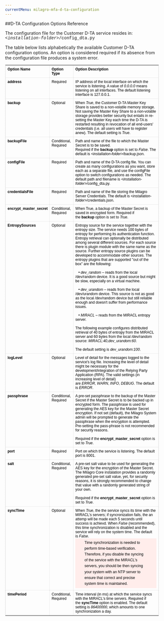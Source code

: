 ```yaml
---
currentMenu: milagro-mfa-d-ta-configuration
---
```



##D-TA Configuration Options Reference
<!-- MsoSubtitle -->

The configuration file for the Customer D-TA service resides in:
<span class="CVXCodeinText" style="font-family: 'Courier New';"><em style="font-weight: inherit;">&lt;installation-folder&gt;</em>/config_dta.py</span></p>

The table below lists alphabetically the available Customer D-TA configuration options.
An option is considered required if its absence from the configuration file produces a system error.

<table class="confluenceTable" style="border-collapse: collapse; border-spacing: 0px; border: 1px dotted rgb(211, 211, 211); color: rgb(0, 0, 0); font-family: Verdana, Arial, Helvetica, sans-serif; font-size: 12px;">
	<tbody>
		<tr>
			<td class="confluenceTd" style="margin: 0px; padding: 0.5em; font-family: inherit; border: 1px dotted rgb(211, 211, 211); vertical-align: top;"><strong style="font-style: inherit;">Option Name</strong></td>
			<td class="confluenceTd" style="margin: 0px; padding: 0.5em; font-family: inherit; border: 1px dotted rgb(211, 211, 211); vertical-align: top;"><strong style="font-style: inherit;">Option Type</strong></td>
			<td class="confluenceTd" style="margin: 0px; padding: 0.5em; font-family: inherit; border: 1px dotted rgb(211, 211, 211); vertical-align: top;"><strong style="font-style: inherit;">Option Description</strong></td>
		</tr>
		<tr>
			<td class="confluenceTd" style="margin: 0px; padding: 0.5em; font-family: inherit; border: 1px dotted rgb(211, 211, 211); vertical-align: top;"><strong style="font-style: inherit;">address</strong></td>
			<td class="confluenceTd" style="margin: 0px; padding: 0.5em; font-family: inherit; border: 1px dotted rgb(211, 211, 211); vertical-align: top;">Required</td>
			<td class="confluenceTd" style="margin: 0px; padding: 0.5em; font-family: inherit; border: 1px dotted rgb(211, 211, 211); vertical-align: top;">IP address of the local interface on which the service is listening. A value of <em style="font-weight: inherit;">0.0.0.0</em> means listening on all interfaces. The default listening interface is 127.0.0.1.</td>
		</tr>
		<tr>
			<td class="confluenceTd" style="margin: 0px; padding: 0.5em; font-family: inherit; border: 1px dotted rgb(211, 211, 211); vertical-align: top;"><strong style="font-style: inherit;">backup</strong></td>
			<td class="confluenceTd" style="margin: 0px; padding: 0.5em; font-family: inherit; border: 1px dotted rgb(211, 211, 211); vertical-align: top;">Optional</td>
			<td class="confluenceTd" style="margin: 0px; padding: 0.5em; font-family: inherit; border: 1px dotted rgb(211, 211, 211); vertical-align: top;">When&nbsp;<em style="font-weight: inherit;">True</em>, the Customer D-TA Master Key Share is saved to a non-volatile memory storage. Not saving the Master Key Share to a non-volatile storage provides better security but entails in re-setting the Master Key each time the D-TA is restarted resulting in revocation of all end-users&#39; credentials (i.e. all users will have to register anew). The default setting is&nbsp;<em style="font-weight: inherit;">True</em>.</td>
		</tr>
		<tr>
			<td class="confluenceTd" style="margin: 0px; padding: 0.5em; font-family: inherit; border: 1px dotted rgb(211, 211, 211); vertical-align: top;"><strong style="font-style: inherit;">backupFile</strong></td>
			<td class="confluenceTd" style="margin: 0px; padding: 0.5em; font-family: inherit; border: 1px dotted rgb(211, 211, 211); vertical-align: top;">Conditional, Required</td>
			<td class="confluenceTd" style="margin: 0px; padding: 0.5em; font-family: inherit; border: 1px dotted rgb(211, 211, 211); vertical-align: top;">Path and name of the file to which the Master Secret is to be saved.&nbsp;<br class="atl-forced-newline" />
			Required if the&nbsp;<strong style="font-style: inherit;">backup</strong>&nbsp;option is set to&nbsp;<em style="font-weight: inherit;">False</em>. The default is&nbsp;<em style="font-weight: inherit;">&lt;installation-folder&gt;</em>/backup.json.</td>
		</tr>
		<tr>
			<td style="margin: 0px; padding: 0.5em; font-family: inherit; border: 1px dotted rgb(211, 211, 211); vertical-align: top;"><strong>configFile</strong></td>
			<td style="margin: 0px; padding: 0.5em; font-family: inherit; border: 1px dotted rgb(211, 211, 211); vertical-align: top;">Required</td>
			<td style="margin: 0px; padding: 0.5em; font-family: inherit; border: 1px dotted rgb(211, 211, 211); vertical-align: top;">Path and name of the D-TA config file. You can create as many configurations as you want, store each as a separate file, and use the&nbsp;configFile option to switch configurations as needed.&nbsp;The default path and filename is&nbsp;<em style="font-weight: inherit;">&lt;installation-folder&gt;</em>/config_dta.py.</td>
		</tr>
		<tr>
			<td class="confluenceTd" style="margin: 0px; padding: 0.5em; font-family: inherit; border: 1px dotted rgb(211, 211, 211); vertical-align: top;"><strong>credentialsFile</strong></td>
			<td class="confluenceTd" style="margin: 0px; padding: 0.5em; font-family: inherit; border: 1px dotted rgb(211, 211, 211); vertical-align: top;">Required</td>
			<td class="confluenceTd" style="margin: 0px; padding: 0.5em; font-family: inherit; border: 1px dotted rgb(211, 211, 211); vertical-align: top;">Path and name of the file&nbsp;storing the&nbsp;Milagro Server Credentials.&nbsp;The default is&nbsp;<em style="font-weight: inherit;">&lt;installation-folder&gt;</em>/credentials.json.&nbsp;</td>
		</tr>
		<tr>
			<td class="confluenceTd" style="margin: 0px; padding: 0.5em; font-family: inherit; border: 1px dotted rgb(211, 211, 211); vertical-align: top;"><strong style="font-style: inherit;">encrypt_master_secret</strong></td>
			<td class="confluenceTd" style="margin: 0px; padding: 0.5em; font-family: inherit; border: 1px dotted rgb(211, 211, 211); vertical-align: top;">Conditional, Required</td>
			<td class="confluenceTd" style="margin: 0px; padding: 0.5em; font-family: inherit; border: 1px dotted rgb(211, 211, 211); vertical-align: top;">When True, a backup of&nbsp;the Master Secret is saved in encrypted form.&nbsp;Required if the&nbsp;<strong style="font-style: inherit;">backup</strong>&nbsp;option is set to&nbsp;<em style="font-weight: inherit;">True</em>.</td>
		</tr>
		<tr>
			<td class="confluenceTd" style="margin: 0px; padding: 0.5em; font-family: inherit; border: 1px dotted rgb(211, 211, 211); vertical-align: top;"><strong style="font-style: inherit;">EntropySources</strong></td>
			<td class="confluenceTd" style="margin: 0px; padding: 0.5em; font-family: inherit; border: 1px dotted rgb(211, 211, 211); vertical-align: top;">Optional</td>
			<td class="confluenceTd" style="margin: 0px; padding: 0.5em; font-family: inherit; border: 1px dotted rgb(211, 211, 211); vertical-align: top;">Entropy source for the service together with the entropy size. The service needs 100 bytes of entropy for performing its authentication function. Entropy retrieval can optionally be distributed among several different sources. For each source there is&nbsp;plugin module with the same name as the source. Further entropy source plugins can be developed to accommodate other sources. The entropy plugins that are supported &quot;out of the box&quot; are the following:<br />
			<br />
			&nbsp;&nbsp;&nbsp;&bull;&nbsp;<em style="font-weight: inherit;">dev_random</em>&nbsp;&ndash; reads from&nbsp;the local /dev/random device. It is a good source but might be slow, especially on a virtual machine.<br />
			<br />
			&nbsp;&nbsp;&nbsp;&bull;&nbsp;<em style="font-weight: inherit;">dev_urandom</em>&nbsp;&ndash; reads from the local /dev/urandom device. This source is not as good as the local /dev/random device but still reliable enough and doesn&#39;t suffer from performance issues.<br />
			<br />
			&nbsp;&nbsp;&nbsp;&bull;&nbsp;<em style="font-weight: inherit;">MIRACL</em>&nbsp;&ndash; reads from the MIRACL entropy server.<br />
			<br />
			The following example configures distributed retrieval of 40 bytes of entropy from the MIRACL server and 60 bytes from the local /dev/random source:&nbsp;<em style="font-weight: inherit;">MIRACL:40,dev_urandom:60</em>.<br />
			<br />
			The default setting is&nbsp;<em style="font-weight: inherit;">dev_urandom:100</em>.</td>
		</tr>
		<tr id="HadACAyhnLH">
			<td id="HadACAvgK1W" style="margin: 0px; padding: 0.5em; font-family: inherit; border: 1px dotted rgb(211, 211, 211); vertical-align: top;"><strong style="font-style: inherit;">logLevel</strong></td>
			<td id="HadACARGJZ4" style="margin: 0px; padding: 0.5em; font-family: inherit; border: 1px dotted rgb(211, 211, 211); vertical-align: top;">Optional</td>
			<td id="HadACANE0yk" style="margin: 0px; padding: 0.5em; font-family: inherit; border: 1px dotted rgb(211, 211, 211); vertical-align: top;">Level of detail for the messages logged to the service&#39;s log file. Increasing the level of detail might be necessary for the development/integration of the Relying Party Application (RPA). The valid settings (in increasing level of detail) are&nbsp;<em style="font-weight: inherit;">ERROR</em>,&nbsp;<em style="font-weight: inherit;">WARN</em>,&nbsp;<em style="font-weight: inherit;">INFO</em>,&nbsp;<em style="font-weight: inherit;">DEBUG</em>. The default is&nbsp;<em style="font-weight: inherit;">ERROR</em>.</td>
		</tr>
		<tr>
			<td class="confluenceTd" style="margin: 0px; padding: 0.5em; font-family: inherit; border: 1px dotted rgb(211, 211, 211); vertical-align: top;"><strong style="font-style: inherit;">passphrase</strong></td>
			<td class="confluenceTd" style="margin: 0px; padding: 0.5em; font-family: inherit; border: 1px dotted rgb(211, 211, 211); vertical-align: top;">Conditional, Required</td>
			<td class="confluenceTd" style="margin: 0px; padding: 0.5em; font-family: inherit; border: 1px dotted rgb(211, 211, 211); vertical-align: top;">A pre-set passphrase to the backup of the Master Secret if the Master Secret is to be backed up in encrypted form. The passphrase is used for generating the AES key for the Master Secret encryption. If not set (default), the Milagro System admin will be prompted to generate the passphrase when the encryption is attempted. Pre-setting the pass-phrase is not recommended for security reasons.<br />
			<br />
			Required if the&nbsp;<strong style="font-style: inherit;">encrypt_master_secret</strong>&nbsp;option is set to&nbsp;<em style="font-weight: inherit;">True</em>.</td>
		</tr>
		<tr>
			<td class="confluenceTd" style="margin: 0px; padding: 0.5em; font-family: inherit; border: 1px dotted rgb(211, 211, 211); vertical-align: top;"><strong style="font-style: inherit;">port</strong></td>
			<td class="confluenceTd" style="margin: 0px; padding: 0.5em; font-family: inherit; border: 1px dotted rgb(211, 211, 211); vertical-align: top;">Required</td>
			<td class="confluenceTd" style="margin: 0px; padding: 0.5em; font-family: inherit; border: 1px dotted rgb(211, 211, 211); vertical-align: top;">Port on which the service is listening. The default port is 8001.</td>
		</tr>
		<tr>
			<td class="confluenceTd" style="margin: 0px; padding: 0.5em; font-family: inherit; border: 1px dotted rgb(211, 211, 211); vertical-align: top;"><strong>salt</strong></td>
			<td class="confluenceTd" style="margin: 0px; padding: 0.5em; font-family: inherit; border: 1px dotted rgb(211, 211, 211); vertical-align: top;">Conditional, Required</td>
			<td class="confluenceTd" style="margin: 0px; padding: 0.5em; font-family: inherit; border: 1px dotted rgb(211, 211, 211); vertical-align: top;">A pre-set salt value to be used for generating the AES key for the&nbsp;encryption of the&nbsp;<span style="font-family: inherit;">Master Secret. The Milagro Core instalation provides a randomly generated pre-set salt value, yet,</span>&nbsp;for security reasons,&nbsp;<span style="font-family: inherit;">it is strongly recommended to change that value with a randomly generated string of your own.</span><br />
			<br />
			Required if the&nbsp;<strong>encrypt_master_secret</strong>&nbsp;option is set to&nbsp;<em style="font-weight: inherit;">True</em>.</td>
		</tr>
		<tr>
			<td style="margin: 0px; padding: 0.5em; font-family: inherit; border: 1px dotted rgb(211, 211, 211); vertical-align: top;"><strong style="font-style: inherit;">syncTime</strong></td>
			<td style="margin: 0px; padding: 0.5em; font-family: inherit; border: 1px dotted rgb(211, 211, 211); vertical-align: top;">Optional</td>
			<td style="margin: 0px; padding: 0.5em; font-family: inherit; border: 1px dotted rgb(211, 211, 211); vertical-align: top;">When&nbsp;<em style="font-weight: inherit;">True</em>, the the service&nbsp;syncs its time&nbsp;with the MIRACL&#39;s servers; if syncronization fails, the an attemp will be made each 5 seconds until success is achievd. When&nbsp;<em style="font-weight: inherit;">False</em>&nbsp;(recommended), this time synchronization is disabled and the service will rely on the system time.&nbsp;The default is&nbsp;<em style="font-weight: inherit;">False</em>.
<div class="warning" style="margin: 0px; padding: 5px 30px; line-height: 1.6em; background: url(&quot;/images/warning.png&quot;) 5px 50% no-repeat rgb(255, 237, 235);">Time synchronization is needed to perform time-based verification. Therefore, if you disable the syncing of the service with the&nbsp;MIRACL&#39;s servers, you should be then syncing your system with an NTP server to ensure that correct and precise system time is&nbsp;maintained.</div>
			</td>
		</tr>
		<tr>
			<td style="margin: 0px; padding: 0.5em; font-family: inherit; border: 1px dotted rgb(211, 211, 211); vertical-align: top;"><strong>timePeriod</strong></td>
			<td style="margin: 0px; padding: 0.5em; font-family: inherit; border: 1px dotted rgb(211, 211, 211); vertical-align: top;">Conditional, Required</td>
			<td style="margin: 0px; padding: 0.5em; font-family: inherit; border: 1px dotted rgb(211, 211, 211); vertical-align: top;">Time interval (in ms) at which the service syncs with the MIRACL&#39;s time servers. Required if the&nbsp;<strong style="font-style: inherit;">syncTime</strong>&nbsp;option is enabled. The default setting is&nbsp;<em style="font-weight: inherit;">86400000</em>, which amounts to one synchronization a day.</td>
		</tr>
	</tbody>
</table>
